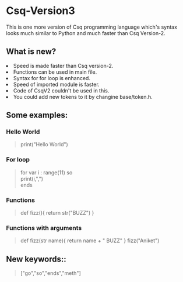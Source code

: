 # Csq-Version3
This is one more version of Csq programming language which's syntax looks much similar to Python and much faster than Csq Version-2.

## What is new?
<li>Speed is made faster than Csq version-2.</li>
<li>Functions can be used in main file.</li>
<li>Syntax for for loop is enhanced.</li>
<li>Speed of imported module is faster.</li>
<li>Code of CsqV2 couldn't be used in this.</li>
<li>You could add new tokens to it by changine base/token.h.</li>

## Some examples:

<h3>Hello World</h3>

> print("Hello World")

<h3>For loop</h3>

> for var i : range(11) so <br>
  print(i,",") <br>
  ends
  
 <h3>Functions</h3>

> def fizz(){
    return str("BUZZ")
  }


 <h3>Functions with arguments</h3>

> def fizz(str name){
    return name + " BUZZ"
  }
  fizz("Aniket")

## New keywords::
> ["go","so","ends","meth"]
